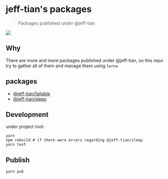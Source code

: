 # jeff-tian's packages

> Packages published under @jeff-tian

![](https://github.com/jeff-tian/jeff-tian/workflows/Node.js%20CI/badge.svg)

## Why

There are more and more packages published under @jeff-tian, so this repo try to gather all of them and manage them
using `lerna`

## packages

- [@jeff-tian/failable](packages/failable)
- [@jeff-tian/sleep](packages/sleep)

## Development

under project root:

```shell script
yarn
npm rebuild # if there were errors regarding @jeff-tian/sleep
yarn test
```

## Publish

```shell script
yarn pub
```
